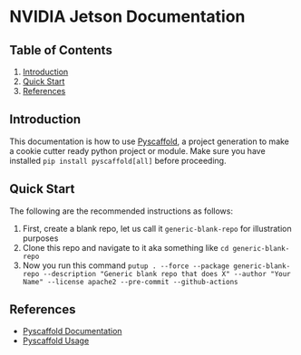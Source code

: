 # NVIDIA Jetson Documentation 

## Table of Contents
1. [Introduction](#introduction)
2. [Quick Start](#quick-start)
3. [References](#references) 

## Introduction
This documentation is how to use [Pyscaffold](https://pypi.org/project/PyScaffold/), a project generation to make a cookie cutter ready python project or module. Make sure you have installed `pip install pyscaffold[all]` before proceeding.  

## Quick Start

The following are the recommended instructions as follows: 

1. First, create a blank repo, let us call it `generic-blank-repo` for illustration purposes 
2. Clone this repo and navigate to it aka something like `cd generic-blank-repo`
3. Now you run this command `putup . --force --package generic-blank-repo --description "Generic blank repo that does X" --author "Your Name" --license apache2 --pre-commit --github-actions`

## References 

- [Pyscaffold Documentation](https://pyscaffold.org/en/stable/index.html)
- [Pyscaffold Usage](https://pyscaffold.org/en/stable/usage.html)